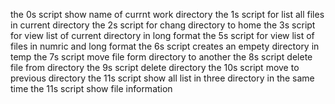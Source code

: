 the 0s script show name of currnt work directory
the 1s script for list all files in current directory
the 2s script for chang directory to home
the 3s script for view list of current directory in long format
the 5s script for view list of files in numric and long format
the 6s script creates an empety directory in temp
the 7s script move file form directory to another
the 8s script delete file from directory
the 9s script delete directory
the 10s script move to previous directory
the 11s script show all list in three directory in the same time
the 11s script show file information

